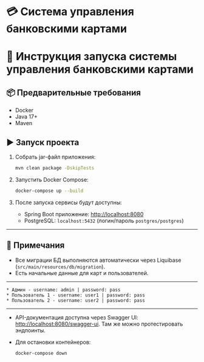 #  💳 Система управления банковскими картами

# 🚀 Инструкция запуска системы управления банковскими картами

## 📦 Предварительные требования

* Docker
* Java 17+
* Maven

## ▶️ Запуск проекта

1. Собрать jar-файл приложения:

   ```bash
   mvn clean package -DskipTests
   ```

2. Запустить Docker Compose:

   ```bash
   docker-compose up --build
   ```

3. После запуска сервисы будут доступны:

    * Spring Boot приложение: [http://localhost:8080](http://localhost:8080)
    * PostgreSQL: `localhost:5432` (логин/пароль `postgres/postgres`)

---

## 🧾 Примечания

* Все миграции БД выполняются автоматически через Liquibase (`src/main/resources/db/migration`).
* Есть начальные данные для карт и пользователей.
---
    * Админ - username: admin | password: pass
    * Пользователь 1 - username: user1 | password: pass
    * Пользователь 2 - username: user2 | password: pass
---
* API-документация доступна через Swagger UI: [http://localhost:8080/swagger-ui](http://localhost:8080/swagger-ui). Там же можно протестировать эндпоинты.
* Для остановки контейнеров:

  ```bash
  docker-compose down
  ```


